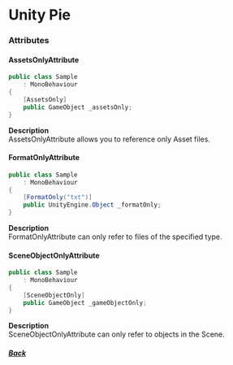 # Unity Pie

### Attributes
#### AssetsOnlyAttribute
``` cs
public class Sample
    : MonoBehaviour
{
    [AssetsOnly]
    public GameObject _assetsOnly;
}
```
**Description**  
AssetsOnlyAttribute allows you to reference only Asset files.  
   
#### FormatOnlyAttribute
``` cs
public class Sample
    : MonoBehaviour
{
    [FormatOnly("txt")]
    public UnityEngine.Object _formatOnly;
}
```
**Description**  
FormatOnlyAttribute can only refer to files of the specified type.  
  
#### SceneObjectOnlyAttribute
``` cs
public class Sample
    : MonoBehaviour
{
    [SceneObjectOnly]
    public GameObject _gameObjectOnly;
}
```
**Description**  
SceneObjectOnlyAttribute can only refer to objects in the Scene.  
  
##### [Back](index.html)